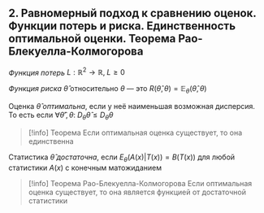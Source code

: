 ## 2. Равномерный подход к сравнению оценок. Функции потерь и риска. Единственность оптимальной оценки. Теорема Рао-Блекуелла-Колмогорова

*Функция потерь* $L: \mathbb{R}^2 \rightarrow \mathbb{R},\;L\geq0$

*Функция риска* $\hat{\theta}$ относительно $\theta$ — это $R(\hat{\theta}, \theta) = \mathbb{E}_{\theta}(\hat{\theta}, \theta)$

Оценка $\hat{\theta}$ *оптимальна*, если у неё наименьшая возможная дисперсия. То есть если $\forall \hat{\theta}', \theta:\;D_{\theta}\hat{\theta} \leq D_{\theta}\theta$

>[!info] Теорема
>Если оптимальная оценка существует, то она единственна

Статистика $\hat{\theta}$ *достаточна*, если $E_{\theta}(A(x) | T(x)) = B(T(x))$ для любой статистики $A(x)$ с конечным матожиданием

>[!info] Теорема Рао-Блекуелла-Колмогорова
>Если оптимальная оценка существует, то она является функцией от достаточной статистики
